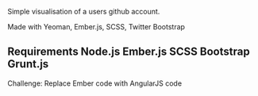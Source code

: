 Simple visualisation of a users github account.

Made with Yeoman, Ember.js, SCSS, Twitter Bootstrap

Requirements
Node.js
Ember.js
SCSS
Bootstrap
Grunt.js
--------------------------------------------------------
Challenge: Replace Ember code with AngularJS code


